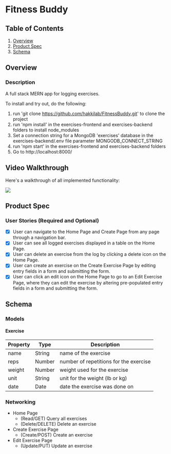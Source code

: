 # Fitness Buddy

## Table of Contents
1. [Overview](#Overview)
2. [Product Spec](#Product-Spec)
3. [Schema](#Schema)

## Overview
### Description
A full stack MERN app for logging exercises.

To install and try out, do the following:
1. run 'git clone https://github.com/hakkilab/FitnessBuddy.git' to clone the project
2. run 'npm install' in the exercises-frontend and exercises-backend folders to install node_modules
3. Set a connection string for a MongoDB 'exercises' database in the exercises-backend/.env file parameter MONGODB_CONNECT_STRING
4. run 'npm start' in the exercises-frontend and exercises-backend folders
5. Go to http://localhost:8000/

## Video Walkthrough

Here's a walkthrough of all implemented functionality:

<img src='Fitness Buddy.gif' />

## Product Spec

### User Stories (Required and Optional)

- [x] User can navigate to the Home Page and Create Page from any page through a navigation bar.
- [x] User can see all logged exercises displayed in a table on the Home Page.
- [x] User can delete an exercise from the log by clicking a delete icon on the Home Page.
- [x] User can create an exercise on the Create Exercise Page by editing entry fields in a form and submitting the form.
- [x] User can click an edit icon on the Home Page to go to an Edit Exercise Page, where they can edit the exercise by altering pre-populated entry fields in a form and submitting the form.

## Schema 

### Models

#### Exercise

   | Property       | Type            | Description |
   | -------------- | --------------- | ----------- |
   | name           | String          | name of the exercise |
   | reps           | Number          | number of repetitions for the exercise |
   | weight         | Number          | weight used for the exercise |
   | unit           | String          | unit for the weight (lb or kg) |
   | date           | Date            | date the exercise was done on |

### Networking
   - Home Page
      - (Read/GET) Query all exercises
      - (Delete/DELETE) Delete an exercise
   - Create Exercise Page
      - (Create/POST) Create an exercise
   - Edit Exercise Page
      - (Update/PUT) Update an exercise
